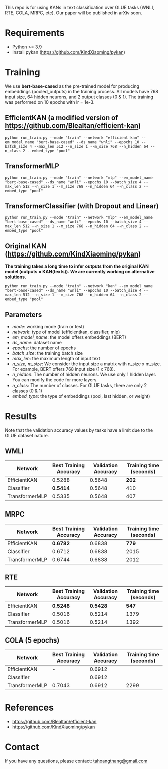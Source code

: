 This repo is for using KANs in text classification over GLUE tasks (WNLI, RTE, COLA, MRPC, etc). Our paper will be published in arXiv soon.

# Requirements
* Python >= 3.9
* Install pykan (https://github.com/KindXiaoming/pykan)

# Training

We use **bert-base-cased** as the pre-trained model for producing embeddings (pooled_outputs) in the training process. All models have 768 input size, 64 hidden neurons, and 2 output classes (0 & 1). The training was performed  on 10 epochs with lr = 1e-3.

## EfficientKAN (a modified version of https://github.com/Blealtan/efficient-kan)
```python run_train.py --mode "train" --network "efficient kan" --em_model_name "bert-base-cased" --ds_name "wnli" --epochs 10 --batch_size 4 --max_len 512 --n_size 1 --m_size 768 --n_hidden 64 --n_class 2 --embed_type "pool"```

## TransformerMLP
```python run_train.py --mode "train" --network "mlp" --em_model_name "bert-base-cased" --ds_name "wnli" --epochs 10 --batch_size 4 --max_len 512 --n_size 1 --m_size 768 --n_hidden 64 --n_class 2 --embed_type "pool"```

## TransformerClassifier (with Dropout and Linear)
```python run_train.py --mode "train" --network "mlp" --em_model_name "bert-base-cased" --ds_name "wnli" --epochs 10 --batch_size 4 --max_len 512 --n_size 1 --m_size 768 --n_hidden 64 --n_class 2 --embed_type "pool"```

## Original KAN (https://github.com/KindXiaoming/pykan)
**The training takes a long time to infer outputs from the original KAN model (outputs = KAN(texts)). We are currently working on alternative solutions.**

```python run_train.py --mode "train" --network "kan" --em_model_name "bert-base-cased" --ds_name "wnli" --epochs 10 --batch_size 4 --max_len 512 --n_size 1 --m_size 768 --n_hidden 64 --n_class 2 --embed_type "pool"```

## Parameters
* *mode*: working mode (train or test)
* *network*: type of model (efficientkan, classifier, mlp)
* *em_model_name*: the model offers embeddings (BERT)
* *ds_name*: dataset name
* *epochs*: the number of epochs
* *batch_size*: the training batch size
* *max_len*: the maximum length of input text
* *n_size, m_size*: We consider the input size a matrix with n_size x m_size. For example, BERT offers 768 input size (1 x 768).
* *n_hidden*: The number of hidden neurons. We use only 1 hidden layer. You can modify the code for more layers.
* *n_class*: The number of classes. For GLUE tasks, there are only 2 classes (0 & 1)
* *embed_type*: the type of embeddings (pool, last hidden, or weight)

# Results
Note that the validation accuracy values by tasks have a limit due to the GLUE dataset nature.

## WMLI
| Network  | Best Training Accuracy | Validation Accuracy | Training time (seconds) |
| ------------- | ------------- |  ------------- | ------------- |
| EfficientKAN  |  0.5288 |   0.5648 | **202**  |
| Classifier  |  **0.5414** |   0.5648 | 410  |
| TransformerMLP  | 0.5335 |   0.5648 | 407  |

## MRPC
| Network  | Best Training Accuracy | Validation Accuracy | Training time (seconds) |
| ------------- | ------------- |  ------------- |  ------------- |
| EfficientKAN  |  **0.6782** |  0.6838 | **779**  |
| Classifier  | 0.6712  |   0.6838 | 2015  |
| TransformerMLP  | 0.6744 |   0.6838 | 2012 |


## RTE
| Network  | Best Training Accuracy | Validation Accuracy | Training time (seconds) |
| ------------- | ------------- |  ------------- | ------------- |
| EfficientKAN  |  **0.5248** |  **0.5428** | **547** |
| Classifier  | 0.5016  |   0.5214 | 1379 |
| TransformerMLP  | 0.5016 |   0.5214 | 1392 |

## COLA (5 epochs)
| Network  | Best Training Accuracy | Validation Accuracy | Training time (seconds) |
| ------------- | ------------- |  ------------- | ------------- |
| EfficientKAN  |  - | 0.6912 | |
| Classifier  |   |   0.6912 | |
| TransformerMLP  | 0.7043 |   0.6912 | 2299 |

# References
* https://github.com/Blealtan/efficient-kan
* https://github.com/KindXiaoming/pykan

# Contact
If you have any questions, please contact: tahoangthang@gmail.com

